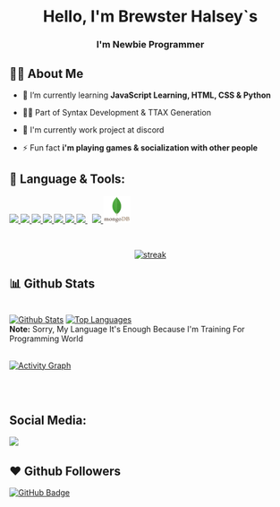 <h1 align="center">Hello, I'm Brewster Halsey`s</h1>
<h3 align="center">I'm Newbie Programmer</h3>


## 🙋‍♂️ About Me

- 🌱 I’m currently learning **JavaScript Learning, HTML, CSS & Python**

- 👨‍💻 Part of Syntax Development & TTAX Generation

- 💪 I'm currently work project at discord

- ⚡ Fun fact **i'm playing games & socialization with other people**

## 🚀 Language & Tools:

<p align="left"> 
    <a href="https://code.visualstudio.com/" target="_blank"> <img src="https://img.icons8.com/color/48/000000/visual-studio-code-2019.png"/> </a>
    <a href="https://developer.mozilla.org/en-US/docs/Web/JavaScript" target="_blank"> <img src="https://img.icons8.com/color/48/000000/javascript.png"/> </a> 
    <a href="https://www.python.org" target="_blank"> <img src="https://img.icons8.com/color/48/000000/python.png"/> </a> 
    <a href="https://www.w3.org/html/" target="_blank"> <img src="https://img.icons8.com/color/48/000000/html-5.png"/> </a> 
    <a href="https://www.w3schools.com/css/" target="_blank"> <img src="https://img.icons8.com/color/48/000000/css3.png"/> </a> 
    <a href="https://getbootstrap.com" target="_blank"> <img src="https://img.icons8.com/color/48/000000/bootstrap.png"/> </a>
    <a style="padding-right:8px;" href="https://nodejs.org" target="_blank"> <img src="https://img.icons8.com/color/48/000000/nodejs.png"/> </a>
    <a href="https://git-scm.com/" target="_blank"> <img src="https://img.icons8.com/color/48/000000/git.png"/> </a>
    <a href="https://www.mongodb.com/" target="_blank"> <img src="https://raw.githubusercontent.com/devicons/devicon/master/icons/mongodb/mongodb-original-wordmark.svg" alt="mongodb" width="48" height="48"/> </a>
</p>
    
<br/>

<p align="center">
    <a href="https://github.com/BrewsterHalsey/github-readme-streak-stats">
        <img title="🔥 Get streak stats for your profile at git.io/streak-stats" alt="streak" src="https://github-readme-streak-stats.herokuapp.com/?user=BrewsterHalsey&theme=black-ice&hide_border=true&stroke=0000&background=060A0CD0"/>
    </a>
</p>

## 📊 Github Stats

  <br/>
    <a href="https://github.com/BrewsterHalsey/github-readme-stats"><img alt="Github Stats" src="https://github-readme-stats.vercel.app/api?username=BrewsterHalsey&show_icons=true&count_private=true&theme=react&hide_border=true&bg_color=0D1117" /></a>
  <a href="https://github.com/BrewsterHalsey/github-readme-stats"><img alt="Top Languages" src="https://github-readme-stats.vercel.app/api/top-langs/?username=BrewsterHalsey&langs_count=8&count_private=true&layout=compact&theme=react&hide_border=true&bg_color=0D1117" /></a>
  <br/>
  <b>Note:</b> Sorry, My Language It's Enough Because I'm Training For Programming World


<br/>
<br/>

<a href="https://github.com/BrewsterHalsey/github-readme-activity-graph"><img alt="Activity Graph" src="https://activity-graph.herokuapp.com/graph?username=BrewsterHalsey&bg_color=0D1117&color=5BCDEC&line=5BCDEC&point=FFFFFF&hide_border=true" /></a>

<br/>
<br/>

## Social Media:
<p align="left">

<a href = "https://www.instagram.com/sonjayabrns/"><img src="https://img.icons8.com/fluent/48/000000/instagram-new.png"/></a>

</p>

## ❤ Github Followers
<a href="https://github.com/BrewsterHalsey?tab=followers"><img src="https://img.shields.io/github/followers/BrewsterHalsey?label=Followers&style=social" alt="GitHub Badge"></a>
